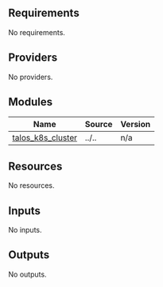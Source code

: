 <!-- BEGIN_TF_DOCS -->
## Requirements

No requirements.

## Providers

No providers.

## Modules

| Name | Source | Version |
|------|--------|---------|
| <a name="module_talos_k8s_cluster"></a> [talos\_k8s\_cluster](#module\_talos\_k8s\_cluster) | ../.. | n/a |

## Resources

No resources.

## Inputs

No inputs.

## Outputs

No outputs.
<!-- END_TF_DOCS -->